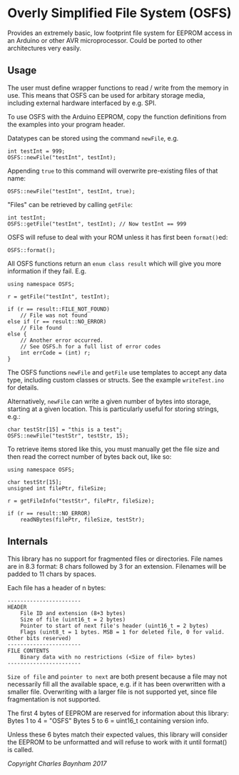 Overly Simplified File System (OSFS)
====================================

Provides an extremely basic, low footprint file system for EEPROM access in
an Arduino or other AVR microprocessor. Could be ported to other architectures very easily. 

Usage
-----

The user must define wrapper functions to read / write from the memory in use. 
This means that OSFS can be used for arbitary storage media, including external 
hardware interfaced by e.g. SPI. 

To use OSFS with the Arduino EEPROM, copy the function definitions from the examples 
into your program header. 

Datatypes can be stored using the command `newFile`, e.g.

	int testInt = 999;
	OSFS::newFile("testInt", testInt);

Appending `true` to this command will overwrite pre-existing files of that name:

	OSFS::newFile("testInt", testInt, true);

"Files" can be retrieved by calling `getFile`:

	int testInt;
	OSFS::getFile("testInt", testInt); // Now testInt == 999

OSFS will refuse to deal with your ROM unless it has first been `format()`ed:

	OSFS::format();

All OSFS functions return an `enum class result` which will give you more information 
if they fail. E.g. 
	
	using namespace OSFS;

	r = getFile("testInt", testInt);

	if (r == result::FILE_NOT_FOUND)
		// File was not found
	else if (r == result::NO_ERROR)
		// File found
	else {
		// Another error occurred. 
		// See OSFS.h for a full list of error codes
		int errCode = (int) r;
	}

The OSFS functions `newFile` and `getFile` use templates to accept any data type, including
custom classes or structs. See the example `writeTest.ino` for details. 

Alternatively, `newFile` can write a given number of bytes into storage, starting at a given
location. This is particularly useful for storing strings, e.g.:

	char testStr[15] = "this is a test";
	OSFS::newFile("testStr", testStr, 15);

To retrieve items stored like this, you must manually get the file size and then read the correct
number of bytes back out, like so:

	using namespace OSFS;

	char testStr[15];
	unsigned int filePtr, fileSize;

	r = getFileInfo("testStr", filePtr, fileSize);

	if (r == result::NO_ERROR)
		readNBytes(filePtr, fileSize, testStr);

Internals
---------

This library has no support for fragmented files or directories. File names
are in 8.3 format: 8 chars followed by 3 for an extension. Filenames will be
padded to 11 chars by spaces.

Each file has a header of n bytes:

	-----------------------
	HEADER
		File ID and extension (8+3 bytes)
		Size of file (uint16_t = 2 bytes)
		Pointer to start of next file's header (uint16_t = 2 bytes)
		Flags (uint8_t = 1 bytes. MSB = 1 for deleted file, 0 for valid. Other bits reserved)
	-----------------------
	FILE CONTENTS
		Binary data with no restrictions (<Size of file> bytes)
	-----------------------

`Size of file` and `pointer to next` are both present because a file may not
necessarily fill all the available space, e.g. if it has been overwritten
with a smaller file. Overwriting with a larger file is not supported yet,
since file fragmentation is not supported.

The first 4 bytes of EEPROM are reserved for information about this library:
Bytes 1 to 4 = "OSFS" Bytes 5 to 6 = uint16_t containing version info.

Unless these 6 bytes match their expected values, this library will consider
the EEPROM to be unformatted and will refuse to work with it until format() is called. 

_Copyright Charles Baynham 2017_